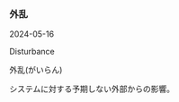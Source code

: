 <article id="外乱">

### 外乱

<p class="st_update_header">2024-05-16</p>
<p class="st_name_header_en">Disturbance</p>
<p class="st_name_header_jp">外乱(がいらん)</p>
<div class="article_explanation">システムに対する予期しない外部からの影響。</div>
</article>
